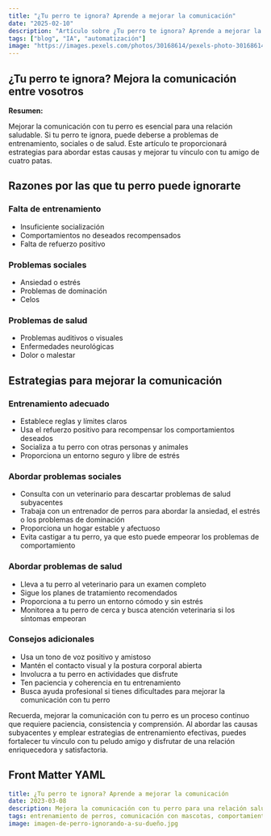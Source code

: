 ```yaml
---
title: "¿Tu perro te ignora? Aprende a mejorar la comunicación"
date: "2025-02-10"
description: "Artículo sobre ¿Tu perro te ignora? Aprende a mejorar la comunicación"
tags: ["blog", "IA", "automatización"]
image: "https://images.pexels.com/photos/30168614/pexels-photo-30168614.jpeg?auto=compress&cs=tinysrgb&h=350"
---
```


## ¿Tu perro te ignora? Mejora la comunicación entre vosotros

**Resumen:**

Mejorar la comunicación con tu perro es esencial para una relación saludable. Si tu perro te ignora, puede deberse a problemas de entrenamiento, sociales o de salud. Este artículo te proporcionará estrategias para abordar estas causas y mejorar tu vínculo con tu amigo de cuatro patas.

## Razones por las que tu perro puede ignorarte

### Falta de entrenamiento

* Insuficiente socialización
* Comportamientos no deseados recompensados
* Falta de refuerzo positivo

### Problemas sociales

* Ansiedad o estrés
* Problemas de dominación
* Celos

### Problemas de salud

* Problemas auditivos o visuales
* Enfermedades neurológicas
* Dolor o malestar

## Estrategias para mejorar la comunicación

### Entrenamiento adecuado

* Establece reglas y límites claros
* Usa el refuerzo positivo para recompensar los comportamientos deseados
* Socializa a tu perro con otras personas y animales
* Proporciona un entorno seguro y libre de estrés

### Abordar problemas sociales

* Consulta con un veterinario para descartar problemas de salud subyacentes
* Trabaja con un entrenador de perros para abordar la ansiedad, el estrés o los problemas de dominación
* Proporciona un hogar estable y afectuoso
* Evita castigar a tu perro, ya que esto puede empeorar los problemas de comportamiento

### Abordar problemas de salud

* Lleva a tu perro al veterinario para un examen completo
* Sigue los planes de tratamiento recomendados
* Proporciona a tu perro un entorno cómodo y sin estrés
* Monitorea a tu perro de cerca y busca atención veterinaria si los síntomas empeoran

### Consejos adicionales

* Usa un tono de voz positivo y amistoso
* Mantén el contacto visual y la postura corporal abierta
* Involucra a tu perro en actividades que disfrute
* Ten paciencia y coherencia en tu entrenamiento
* Busca ayuda profesional si tienes dificultades para mejorar la comunicación con tu perro

Recuerda, mejorar la comunicación con tu perro es un proceso continuo que requiere paciencia, consistencia y comprensión. Al abordar las causas subyacentes y emplear estrategias de entrenamiento efectivas, puedes fortalecer tu vínculo con tu peludo amigo y disfrutar de una relación enriquecedora y satisfactoria.

## Front Matter YAML

```yaml
title: ¿Tu perro te ignora? Aprende a mejorar la comunicación
date: 2023-03-08
description: Mejora la comunicación con tu perro para una relación saludable. Identifica las razones por las que te ignora y descubre estrategias para abordarlas, desde problemas de entrenamiento hasta problemas de salud.
tags: entrenamiento de perros, comunicación con mascotas, comportamiento canino
image: imagen-de-perro-ignorando-a-su-dueño.jpg
```